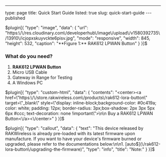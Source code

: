 ---
type: page
title: Quick Start Guide
listed: true
slug: quick-start-guide
---published

$plugin[{
    "type": "image",
    "data": {
        "url": "https:\/\/res.cloudinary.com\/developerhub\/image\/upload\/v1580392735\/13910\/icjopxskuyvckte6pisv.jpg",
        "mode": "responsive",
        "width": 845,
        "height": 532,
        "caption": "**Figure 1:** RAK612 LPWAN Button"
    }
}]$

### What do you need?

1. **RAK612 LPWAN Button**
2. Micro USB Cable
3. Gateway in Range for Testing
4. A Windows PC

$plugin[{
    "type": "custom-html",
    "data": {
        "contents": "<center><a href=\"https:\/\/store.rakwireless.com\/products\/rak612-lora-button\" target=\"_blank\" style=\"display: inline-block;background-color: #0c419a; color: white; padding: 12px; border-radius: 3px;box-shadow: 2px 3px 5px 6px #ccc; text-decoration: none !important\">\n\n    Buy a RAK612 LPWAN Button<\/a><\/center>"
    }
}]$

$plugin[{
    "type": "callout",
    "data": {
        "text": "This device released by RAKWireless is already pre-loaded with its latest firmware upon manufacture. If you want to have your device's firmware burned or upgraded, please refer to the documentations below:\n\n1. [auto$](\/rak612-lora-button\/upgrading-the-firmware)",
        "type": "info",
        "title": "Note:"
    }
}]$

